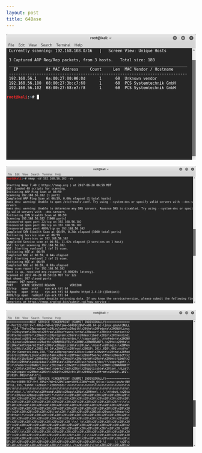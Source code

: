 ```yaml
---
layout: post
title: 64Base
---
```


![Image description](/images/164basenetdiscover.png)

![Image description](/images/264basenmap.png)

![Image description](/images/364basenmap.png)
